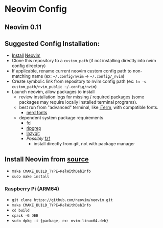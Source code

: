 # Neovim Config
## Neovim 0.11

## Suggested Config Installation:
* [Install](https://github.com/neovim/neovim/blob/master/INSTALL.md) [Neovim](https://neovim.io)
* Clone this repository to a `custom_path` (if not installing directly into nvim config directory)
* If applicable, rename current neovim custom config path to non-matching name (ex: `~/.config/nvim` -> `~/.config/_nvim`)
* Create symbolic link from repository to nvim config path (ex: `ln -s custom_path/nvim_public ~/.config/nvim`)
* Launch neovim, allow packages to install
    - review installation logs for missing / required packages (some packages may require locally installed terminal programs).
    - best run from "advanced" terminal, like [iTerm](https://iterm2.com), with compatible fonts.
        - [nerd fonts](https://www.nerdfonts.com)
    - dependent system package requirements
        - [fd](https://github.com/sharkdp/fd)
        - [ripgrep](https://github.com/BurntSushi/ripgrep)
        - [lazygit](https://github.com/jesseduffield/lazygit)
        - *Possibly* [fzf](https://github.com/junegunn/fzf)
            - install directly from git, not with package manager

## Install Neovim from [source](https://github.com/neovim/neovim?tab=readme-ov-file#install-from-source)
* `make CMAKE_BUILD_TYPE=RelWithDebInfo`
* `sudo make install`

### Raspberry Pi (ARM64)
* `git clone https://github.com/neovim/neovim.git`
* `make CMAKE_BUILD_TYPE=RelWithDebInfo`
* `cd build`
* `cpack -G DEB`
* `sudo dpkg -i {package, ex: nvim-linux64.deb}`

